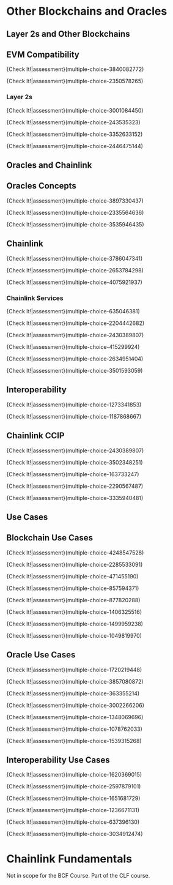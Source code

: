 # Other Blockchains and Oracles

## Layer 2s and Other Blockchains

## EVM Compatibility

{Check It!|assessment}(multiple-choice-3840082772)

{Check It!|assessment}(multiple-choice-2350578265)


### Layer 2s

{Check It!|assessment}(multiple-choice-3001084450)

{Check It!|assessment}(multiple-choice-243535323)

{Check It!|assessment}(multiple-choice-3352633152)

{Check It!|assessment}(multiple-choice-2446475144)


## Oracles and Chainlink

## Oracles Concepts

{Check It!|assessment}(multiple-choice-3897330437)

{Check It!|assessment}(multiple-choice-2335564636)

{Check It!|assessment}(multiple-choice-3535946435)


## Chainlink

{Check It!|assessment}(multiple-choice-3786047341)

{Check It!|assessment}(multiple-choice-2653784298)

{Check It!|assessment}(multiple-choice-4075921937)


### Chainlink Services

{Check It!|assessment}(multiple-choice-635046381)

{Check It!|assessment}(multiple-choice-2204442682)

{Check It!|assessment}(multiple-choice-2430389807)

{Check It!|assessment}(multiple-choice-415299924)

{Check It!|assessment}(multiple-choice-2634951404)

{Check It!|assessment}(multiple-choice-3501593059)


## Interoperability

{Check It!|assessment}(multiple-choice-1273341853)

{Check It!|assessment}(multiple-choice-1187868667)


## Chainlink CCIP

{Check It!|assessment}(multiple-choice-2430389807)

{Check It!|assessment}(multiple-choice-3502348251)

{Check It!|assessment}(multiple-choice-163733247)

{Check It!|assessment}(multiple-choice-2290567487)

{Check It!|assessment}(multiple-choice-3335940481)



## Use Cases

## Blockchain Use Cases

{Check It!|assessment}(multiple-choice-4248547528)

{Check It!|assessment}(multiple-choice-2285533091)

{Check It!|assessment}(multiple-choice-471455190)

{Check It!|assessment}(multiple-choice-857594371)

{Check It!|assessment}(multiple-choice-877820288)

{Check It!|assessment}(multiple-choice-1406325516)

{Check It!|assessment}(multiple-choice-1499959238)

{Check It!|assessment}(multiple-choice-1049819970)


## Oracle Use Cases

{Check It!|assessment}(multiple-choice-1720219448)

{Check It!|assessment}(multiple-choice-3857080872)

{Check It!|assessment}(multiple-choice-363355214)

{Check It!|assessment}(multiple-choice-3002266206)

{Check It!|assessment}(multiple-choice-1348069696)

{Check It!|assessment}(multiple-choice-1078762033)

{Check It!|assessment}(multiple-choice-1539315268)


## Interoperability Use Cases 

{Check It!|assessment}(multiple-choice-1620369015)

{Check It!|assessment}(multiple-choice-2597879101)

{Check It!|assessment}(multiple-choice-1651681729)

{Check It!|assessment}(multiple-choice-1236671131)

{Check It!|assessment}(multiple-choice-637396130)

{Check It!|assessment}(multiple-choice-3034912474)



# Chainlink Fundamentals
Not in scope for the BCF Course. Part of the CLF course.
